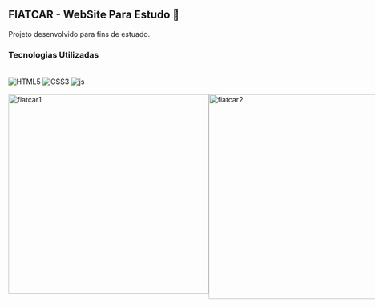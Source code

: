 ## FIATCAR - WebSite Para Estudo 📒

Projeto desenvolvido para fins de estuado.

### Tecnologias Utilizadas

<div style="display: inline_block"><br/>
    <img align="center" alt="HTML5"src="https://img.shields.io/badge/HTML5-E34F26?style=for-the-badge&logo=html5&logoColor=white"/>
    <img align="center" alt="CSS3"src="https://img.shields.io/badge/CSS3-1572B6?style=for-the-badge&logo=css3&logoColor=white"/>
    <img align="center" alt="js"src="https://img.shields.io/badge/JavaScript-F7DF1E?style=for-the-badge&logo=javascript&logoColor=black"/>
</div><br/>

<div style="display: flex"><br/>
<img align="center" alt="fiatcar1"src="https://github.com/muriloalvesx/FIATCAR-Projeto/assets/153781890/05e1ffcf-5190-473d-8f92-42deb3a2fb6f" width="400px"/>
<img align="center" alt="fiatcar2"src="https://github.com/muriloalvesx/Gessilene-Portfolio/assets/153781890/e8c250ed-2cab-4c85-8450-9bd648f0bcfb" width="410px"/>
</div><br/>
